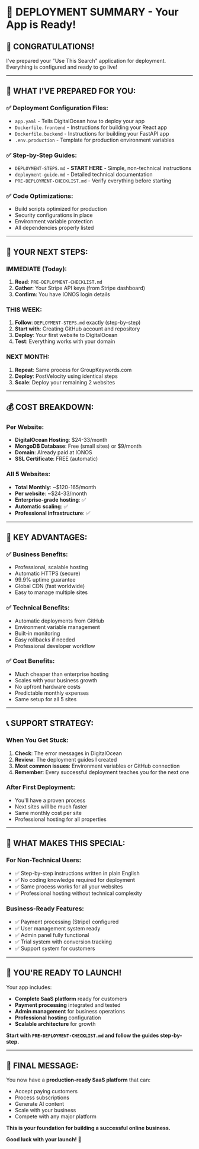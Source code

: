 # 🚀 DEPLOYMENT SUMMARY - Your App is Ready!

## 🎉 **CONGRATULATIONS!**
I've prepared your "Use This Search" application for deployment. Everything is configured and ready to go live!

---

## 📁 **WHAT I'VE PREPARED FOR YOU:**

### ✅ **Deployment Configuration Files:**
- `app.yaml` - Tells DigitalOcean how to deploy your app
- `Dockerfile.frontend` - Instructions for building your React app
- `Dockerfile.backend` - Instructions for building your FastAPI app
- `.env.production` - Template for production environment variables

### ✅ **Step-by-Step Guides:**
- `DEPLOYMENT-STEPS.md` - **START HERE** - Simple, non-technical instructions
- `deployment-guide.md` - Detailed technical documentation
- `PRE-DEPLOYMENT-CHECKLIST.md` - Verify everything before starting

### ✅ **Code Optimizations:**
- Build scripts optimized for production
- Security configurations in place
- Environment variable protection
- All dependencies properly listed

---

## 🎯 **YOUR NEXT STEPS:**

### **IMMEDIATE (Today):**
1. **Read**: `PRE-DEPLOYMENT-CHECKLIST.md` 
2. **Gather**: Your Stripe API keys (from Stripe dashboard)
3. **Confirm**: You have IONOS login details

### **THIS WEEK:**
1. **Follow**: `DEPLOYMENT-STEPS.md` exactly (step-by-step)
2. **Start with**: Creating GitHub account and repository
3. **Deploy**: Your first website to DigitalOcean
4. **Test**: Everything works with your domain

### **NEXT MONTH:**
1. **Repeat**: Same process for GroupKeywords.com
2. **Deploy**: PostVelocity using identical steps
3. **Scale**: Deploy your remaining 2 websites

---

## 💰 **COST BREAKDOWN:**

### **Per Website:**
- **DigitalOcean Hosting**: $24-33/month
- **MongoDB Database**: Free (small sites) or $9/month
- **Domain**: Already paid at IONOS
- **SSL Certificate**: FREE (automatic)

### **All 5 Websites:**
- **Total Monthly**: ~$120-165/month
- **Per website**: ~$24-33/month
- **Enterprise-grade hosting**: ✅
- **Automatic scaling**: ✅
- **Professional infrastructure**: ✅

---

## 🔑 **KEY ADVANTAGES:**

### ✅ **Business Benefits:**
- Professional, scalable hosting
- Automatic HTTPS (secure)
- 99.9% uptime guarantee
- Global CDN (fast worldwide)
- Easy to manage multiple sites

### ✅ **Technical Benefits:**
- Automatic deployments from GitHub
- Environment variable management
- Built-in monitoring
- Easy rollbacks if needed
- Professional developer workflow

### ✅ **Cost Benefits:**
- Much cheaper than enterprise hosting
- Scales with your business growth
- No upfront hardware costs
- Predictable monthly expenses
- Same setup for all 5 sites

---

## 📞 **SUPPORT STRATEGY:**

### **When You Get Stuck:**
1. **Check**: The error messages in DigitalOcean
2. **Review**: The deployment guides I created
3. **Most common issues**: Environment variables or GitHub connection
4. **Remember**: Every successful deployment teaches you for the next one

### **After First Deployment:**
- You'll have a proven process
- Next sites will be much faster
- Same monthly cost per site
- Professional hosting for all properties

---

## 🎯 **WHAT MAKES THIS SPECIAL:**

### **For Non-Technical Users:**
- ✅ Step-by-step instructions written in plain English
- ✅ No coding knowledge required for deployment
- ✅ Same process works for all your websites
- ✅ Professional hosting without technical complexity

### **Business-Ready Features:**
- ✅ Payment processing (Stripe) configured
- ✅ User management system ready
- ✅ Admin panel fully functional
- ✅ Trial system with conversion tracking
- ✅ Support system for customers

---

## 🚀 **YOU'RE READY TO LAUNCH!**

Your app includes:
- **Complete SaaS platform** ready for customers
- **Payment processing** integrated and tested
- **Admin management** for business operations
- **Professional hosting** configuration
- **Scalable architecture** for growth

**Start with `PRE-DEPLOYMENT-CHECKLIST.md` and follow the guides step-by-step.**

---

## 🎉 **FINAL MESSAGE:**

You now have a **production-ready SaaS platform** that can:
- Accept paying customers
- Process subscriptions
- Generate AI content
- Scale with your business
- Compete with any major platform

**This is your foundation for building a successful online business.**

**Good luck with your launch! 🚀**